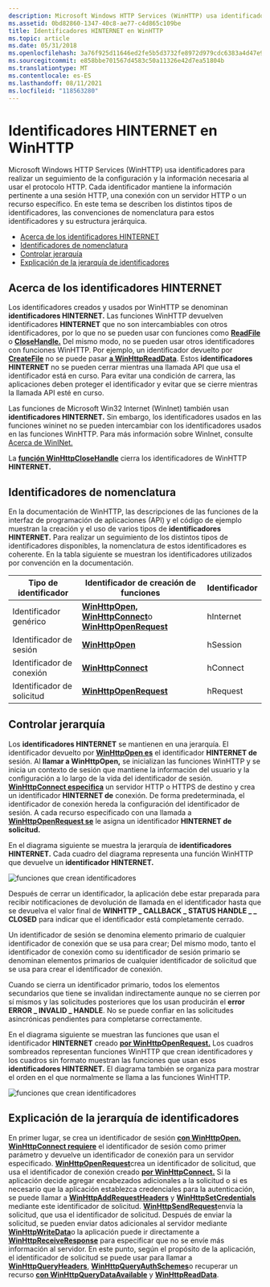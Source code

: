 ```yaml
---
description: Microsoft Windows HTTP Services (WinHTTP) usa identificadores para realizar un seguimiento de la configuración y la información necesaria al usar el protocolo HTTP.
ms.assetid: 0bd82860-1347-40c8-ae77-c4d865c109be
title: Identificadores HINTERNET en WinHTTP
ms.topic: article
ms.date: 05/31/2018
ms.openlocfilehash: 3a76f925d11646ed2fe5b5d3732fe8972d979cdc6383a4d47e955c0e60a1390e
ms.sourcegitcommit: e858bbe701567d4583c50a11326e42d7ea51804b
ms.translationtype: MT
ms.contentlocale: es-ES
ms.lasthandoff: 08/11/2021
ms.locfileid: "118563280"
---
```

# <a name="hinternet-handles-in-winhttp"></a>Identificadores HINTERNET en WinHTTP

Microsoft Windows HTTP Services (WinHTTP) usa identificadores para realizar un seguimiento de la configuración y la información necesaria al usar el protocolo HTTP. Cada identificador mantiene la información pertinente a una sesión HTTP, una conexión con un servidor HTTP o un recurso específico. En este tema se describen los distintos tipos de identificadores, las convenciones de nomenclatura para estos identificadores y su estructura jerárquica.

-   [Acerca de los identificadores HINTERNET](#about-hinternet-handles)
-   [Identificadores de nomenclatura](#naming-handles)
-   [Controlar jerarquía](#handle-hierarchy)
-   [Explicación de la jerarquía de identificadores](#explanation-of-the-handle-hierarchy)

## <a name="about-hinternet-handles"></a>Acerca de los identificadores HINTERNET

Los identificadores creados y usados por WinHTTP se denominan **identificadores HINTERNET.** Las funciones WinHTTP devuelven identificadores **HINTERNET** que no son intercambiables con otros identificadores, por lo que no se pueden usar con funciones como [**ReadFile**](/windows/desktop/api/fileapi/nf-fileapi-readfile) o [**CloseHandle.**](/windows/desktop/api/handleapi/nf-handleapi-closehandle) Del mismo modo, no se pueden usar otros identificadores con funciones WinHTTP. Por ejemplo, un identificador devuelto por [**CreateFile**](/windows/desktop/api/fileapi/nf-fileapi-createfilea) no se puede pasar [**a WinHttpReadData**](/windows/desktop/api/Winhttp/nf-winhttp-winhttpreaddata). Estos **identificadores HINTERNET** no se pueden cerrar mientras una llamada API que usa el identificador está en curso. Para evitar una condición de carrera, las aplicaciones deben proteger el identificador y evitar que se cierre mientras la llamada API esté en curso.

Las funciones de Microsoft Win32 Internet (WinInet) también usan **identificadores HINTERNET.** Sin embargo, los identificadores usados en las funciones wininet no se pueden intercambiar con los identificadores usados en las funciones WinHTTP. Para más información sobre WinInet, consulte [Acerca de WinINet.](/windows/desktop/WinInet/about-wininet)

La [**función WinHttpCloseHandle**](/windows/desktop/api/Winhttp/nf-winhttp-winhttpclosehandle) cierra los identificadores de WinHTTP **HINTERNET.**

## <a name="naming-handles"></a>Identificadores de nomenclatura

En la documentación de WinHTTP, las descripciones de las funciones de la interfaz de programación de aplicaciones (API) y el código de ejemplo muestran la creación y el uso de varios tipos de **identificadores HINTERNET.** Para realizar un seguimiento de los distintos tipos de identificadores disponibles, la nomenclatura de estos identificadores es coherente. En la tabla siguiente se muestran los identificadores utilizados por convención en la documentación.



| Tipo de identificador       | Identificador de creación de funciones                                                                                                          | Identificador |
|-------------------|-----------------------------------------------------------------------------------------------------------------------------------|------------|
| Identificador genérico    | [**WinHttpOpen,**](/windows/desktop/api/Winhttp/nf-winhttp-winhttpopen) [**WinHttpConnect**](/windows/desktop/api/Winhttp/nf-winhttp-winhttpconnect)o [**WinHttpOpenRequest**](/windows/desktop/api/Winhttp/nf-winhttp-winhttpopenrequest) | hInternet  |
| Identificador de sesión    | [**WinHttpOpen**](/windows/desktop/api/Winhttp/nf-winhttp-winhttpopen)                                                                                                | hSession   |
| Identificador de conexión | [**WinHttpConnect**](/windows/desktop/api/Winhttp/nf-winhttp-winhttpconnect)                                                                                          | hConnect   |
| Identificador de solicitud    | [**WinHttpOpenRequest**](/windows/desktop/api/Winhttp/nf-winhttp-winhttpopenrequest)                                                                                  | hRequest   |



 

## <a name="handle-hierarchy"></a>Controlar jerarquía

Los **identificadores HINTERNET** se mantienen en una jerarquía. El identificador devuelto por [**WinHttpOpen es**](/windows/desktop/api/Winhttp/nf-winhttp-winhttpopen) el identificador **HINTERNET de** sesión. Al **llamar a WinHttpOpen,** se inicializan las funciones WinHTTP y se inicia un contexto de sesión que mantiene la información del usuario y la configuración a lo largo de la vida del identificador de sesión. [**WinHttpConnect especifica**](/windows/desktop/api/Winhttp/nf-winhttp-winhttpconnect) un servidor HTTP o HTTPS de destino y crea un identificador **HINTERNET de** conexión. De forma predeterminada, el identificador de conexión hereda la configuración del identificador de sesión. A cada recurso especificado con una llamada a [**WinHttpOpenRequest se**](/windows/desktop/api/Winhttp/nf-winhttp-winhttpopenrequest) le asigna un identificador **HINTERNET de solicitud.**

En el diagrama siguiente se muestra la jerarquía de **identificadores HINTERNET.** Cada cuadro del diagrama representa una función WinHTTP que devuelve un **identificador HINTERNET.**

![funciones que crean identificadores](images/art-winhttp2.png)

Después de cerrar un identificador, la aplicación debe estar preparada para recibir notificaciones de devolución de llamada en el identificador hasta que se devuelva el valor final de **WINHTTP \_ CALLBACK \_ STATUS HANDLE \_ \_ CLOSED** para indicar que el identificador está completamente cerrado.

Un identificador de sesión se denomina elemento primario de cualquier identificador de conexión que se usa para crear; Del mismo modo, tanto el identificador de conexión como su identificador de sesión primario se denominan elementos primarios de cualquier identificador de solicitud que se usa para crear el identificador de conexión.

Cuando se cierra un identificador primario, todos los elementos secundarios que tiene se invalidan indirectamente aunque no se cierren por sí mismos y las solicitudes posteriores que los usan producirán el **error ERROR \_ INVALID \_ HANDLE**. No se puede confiar en las solicitudes asincrónicas pendientes para completarse correctamente.

En el diagrama siguiente se muestran las funciones que usan el identificador **HINTERNET** creado [**por WinHttpOpenRequest.**](/windows/desktop/api/Winhttp/nf-winhttp-winhttpopenrequest) Los cuadros sombreados representan funciones WinHTTP que crean identificadores y los cuadros sin formato muestran las funciones que usan esos **identificadores HINTERNET.** El diagrama también se organiza para mostrar el orden en el que normalmente se llama a las funciones WinHTTP.

![funciones que crean identificadores](images/art-winhttp2.png)

## <a name="explanation-of-the-handle-hierarchy"></a>Explicación de la jerarquía de identificadores

En primer lugar, se crea un identificador de sesión [**con WinHttpOpen.**](/windows/desktop/api/Winhttp/nf-winhttp-winhttpopen) [**WinHttpConnect requiere**](/windows/desktop/api/Winhttp/nf-winhttp-winhttpconnect) el identificador de sesión como primer parámetro y devuelve un identificador de conexión para un servidor especificado. [**WinHttpOpenRequest**](/windows/desktop/api/Winhttp/nf-winhttp-winhttpopenrequest)crea un identificador de solicitud, que usa el identificador de conexión creado [**por WinHttpConnect.**](/windows/desktop/api/Winhttp/nf-winhttp-winhttpconnect) Si la aplicación decide agregar encabezados adicionales a la solicitud o si es necesario que la aplicación establezca credenciales para la autenticación, se puede llamar a [**WinHttpAddRequestHeaders**](/windows/desktop/api/Winhttp/nf-winhttp-winhttpaddrequestheaders) y [**WinHttpSetCredentials**](/windows/desktop/api/Winhttp/nf-winhttp-winhttpsetcredentials) mediante este identificador de solicitud. [**WinHttpSendRequest**](/windows/desktop/api/Winhttp/nf-winhttp-winhttpsendrequest)envía la solicitud, que usa el identificador de solicitud. Después de enviar la solicitud, se pueden enviar datos adicionales al servidor mediante [**WinHttpWriteData**](/windows/desktop/api/Winhttp/nf-winhttp-winhttpwritedata)o la aplicación puede ir directamente a [**WinHttpReceiveResponse**](/windows/desktop/api/Winhttp/nf-winhttp-winhttpreceiveresponse) para especificar que no se envíe más información al servidor. En este punto, según el propósito de la aplicación, el identificador de solicitud se puede usar para llamar a [**WinHttpQueryHeaders**](/windows/desktop/api/Winhttp/nf-winhttp-winhttpqueryheaders), [**WinHttpQueryAuthSchemes**](/windows/desktop/api/Winhttp/nf-winhttp-winhttpqueryauthschemes)o recuperar un recurso [**con WinHttpQueryDataAvailable**](/windows/desktop/api/Winhttp/nf-winhttp-winhttpquerydataavailable) y [**WinHttpReadData**](/windows/desktop/api/Winhttp/nf-winhttp-winhttpreaddata).

 

 
